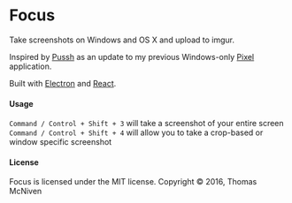 # Focus

Take screenshots on Windows and OS X and upload to imgur.

Inspired by [Pussh](https://github.com/teak/Pussh) as an update to my previous Windows-only [Pixel](https://github.com/vevix/Pixel) application.

Built with [Electron](http://electron.atom.io) and [React](https://facebook.github.io/react/).

#### Usage

`Command / Control + Shift + 3` will take a screenshot of your entire screen
`Command / Control + Shift + 4` will allow you to take a crop-based or window specific screenshot

#### License
Focus is licensed under the MIT license.
Copyright © 2016, Thomas McNiven
